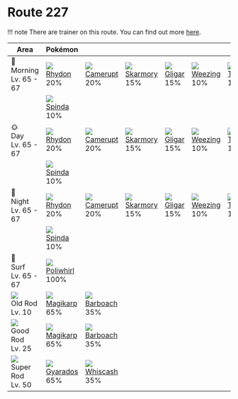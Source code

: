 # Route 227

!!! note
    There are trainer on this route. You can find out more [here](../../trainer_changes/route_227/).


Area                                  | Pokémon                           | &nbsp;                          | &nbsp;                          | &nbsp;                        | &nbsp;                         | &nbsp;                         | 
---                                   | ---                               | ---                             | ---                             | ---                           | ---                            | ---                            | 
🌅<br>Morning<br>Lv. 65 - 67           | ![][112]<br> [Rhydon]<br> 20%     | ![][323]<br> [Camerupt]<br> 20% | ![][227]<br> [Skarmory]<br> 15% | ![][207]<br> [Gligar]<br> 15% | ![][110]<br> [Weezing]<br> 10% | ![][324]<br> [Torkoal]<br> 10% | 
&nbsp;                                | ![][327]<br> [Spinda]<br> 10%     | &nbsp;                          | &nbsp;                          | &nbsp;                        | &nbsp;                         | &nbsp;                         | 
🌞<br>Day<br>Lv. 65 - 67               | ![][112]<br> [Rhydon]<br> 20%     | ![][323]<br> [Camerupt]<br> 20% | ![][227]<br> [Skarmory]<br> 15% | ![][207]<br> [Gligar]<br> 15% | ![][110]<br> [Weezing]<br> 10% | ![][324]<br> [Torkoal]<br> 10% | 
&nbsp;                                | ![][327]<br> [Spinda]<br> 10%     | &nbsp;                          | &nbsp;                          | &nbsp;                        | &nbsp;                         | &nbsp;                         | 
🌙<br>Night<br>Lv. 65 - 67             | ![][112]<br> [Rhydon]<br> 20%     | ![][323]<br> [Camerupt]<br> 20% | ![][227]<br> [Skarmory]<br> 15% | ![][207]<br> [Gligar]<br> 15% | ![][110]<br> [Weezing]<br> 10% | ![][324]<br> [Torkoal]<br> 10% | 
&nbsp;                                | ![][327]<br> [Spinda]<br> 10%     | &nbsp;                          | &nbsp;                          | &nbsp;                        | &nbsp;                         | &nbsp;                         | 
🌊<br> Surf<br>Lv. 65 - 67             | ![][061]<br> [Poliwhirl]<br> 100% | &nbsp;                          | &nbsp;                          | &nbsp;                        | &nbsp;                         | &nbsp;                         | 
![][old-rod]<br>Old Rod<br>Lv. 10     | ![][129]<br> [Magikarp]<br> 65%   | ![][339]<br> [Barboach]<br> 35% | &nbsp;                          | &nbsp;                        | &nbsp;                         | &nbsp;                         | 
![][good-rod]<br>Good Rod<br>Lv. 25   | ![][129]<br> [Magikarp]<br> 65%   | ![][339]<br> [Barboach]<br> 35% | &nbsp;                          | &nbsp;                        | &nbsp;                         | &nbsp;                         | 
![][super-rod]<br>Super Rod<br>Lv. 50 | ![][130]<br> [Gyarados]<br> 65%   | ![][340]<br> [Whiscash]<br> 35% | &nbsp;                          | &nbsp;                        | &nbsp;                         | &nbsp;                         | 

[Poliwhirl]: ../../pokemon_changes/061/
[Weezing]: ../../pokemon_changes/110/
[Rhydon]: ../../pokemon_changes/112/
[Magikarp]: ../../pokemon_changes/129/
[Gyarados]: ../../pokemon_changes/130/
[Gligar]: ../../pokemon_changes/207/
[Skarmory]: ../../pokemon_changes/227/
[Camerupt]: ../../pokemon_changes/323/
[Torkoal]: ../../pokemon_changes/324/
[Spinda]: ../../pokemon_changes/327/
[Barboach]: ../../pokemon_changes/339/
[Whiscash]: ../../pokemon_changes/340/
[good-rod]: ../img/items/good-rod.png
[old-rod]: ../img/items/old-rod.png
[super-rod]: ../img/items/super-rod.png
[061]: ../img/pokemon/061.png
[110]: ../img/pokemon/110.png
[112]: ../img/pokemon/112.png
[129]: ../img/pokemon/129.png
[130]: ../img/pokemon/130.png
[207]: ../img/pokemon/207.png
[227]: ../img/pokemon/227.png
[323]: ../img/pokemon/323.png
[324]: ../img/pokemon/324.png
[327]: ../img/pokemon/327.png
[339]: ../img/pokemon/339.png
[340]: ../img/pokemon/340.png
